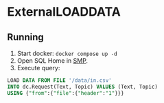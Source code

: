 # ExternalLOADDATA

## Running

1. Start docker: `docker compose up -d`
2. Open SQL Home in [SMP](http://localhost:52773/csp/sys/exp/%25CSP.UI.Portal.SQL.Home.zen?$NAMESPACE=USER).
3. Execute query:

```sql
LOAD DATA FROM FILE '/data/in.csv' 
INTO dc.Request(Text, Topic) VALUES (Text, Topic) 
USING {"from":{"file":{"header":"1"}}}
```

